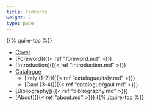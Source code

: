 ```yaml
---
title: Contents
weight: 2
type: page
---
```

{{% quire-toc %}}
- [Cover](/)
- [Foreword]({{< ref "foreword.md" >}})
- [Introduction]({{< ref "introduction.md" >}})
- [Catalogue](../catalogue/)
  - [Italy (1-2)]({{< ref "catalogue/italy.md" >}})
  - [Gaul (3-4)]({{< ref "catalogue/gaul.md" >}})
- [Bibliography]({{< ref "bibliography.md" >}})
- [About]({{< ref "about.md" >}})
{{% /quire-toc %}}
